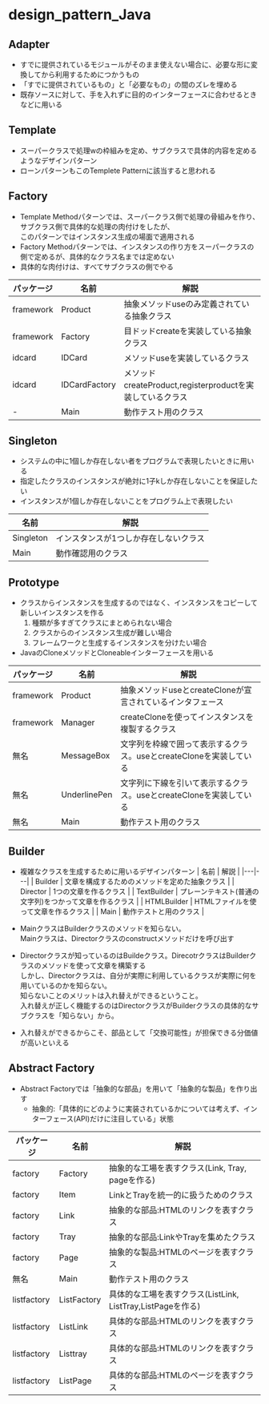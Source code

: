 # design_pattern_Java
## Adapter

- すでに提供されているモジュールがそのまま使えない場合に、必要な形に変換してから利用するためにつかうもの
- 「すでに提供されているもの」と「必要なもの」の間のズレを埋める
- 既存ソースに対して、手を入れずに目的のインターフェースに合わせるときなどに用いる

## Template

- スーパークラスで処理wの枠組みを定め、サブクラスで具体的内容を定めるようなデザインパターン
- ローンパターンもこのTemplete Patternに該当すると思われる 

## Factory 
- Template Methodパターンでは、スーパークラス側で処理の骨組みを作り、サブクラス側で具体的な処理の肉付けをしたが、  
このパターンではインスタンス生成の場面で適用される
- Factory Methodパターンでは、インスタンスの作り方をスーパークラスの側で定めるが、具体的なクラス名までは定めない
- 具体的な肉付けは、すべてサブクラスの側でやる

| パッケージ  | 名前  | 解説  |
|---|---|---|
| framework  |  Product | 抽象メソッドuseのみ定義されている抽象クラス |
| framework  | Factory  | 目ドッドcreateを実装している抽象クラス  |
| idcard  | IDCard  | メソッドuseを実装しているクラス  |
| idcard  | IDCardFactory  | メソッドcreateProduct,registerproductを実装しているクラス  |
| -  | Main  | 動作テスト用のクラス  |

## Singleton
- システムの中に1個しか存在しない者をプログラムで表現したいときに用いる
- 指定したクラスのインスタンスが絶対に1子kしか存在しないことを保証したい
- インスタンスが1個しか存在しないことをプログラム上で表現したい

| 名前  | 解説  |
|---|---|
| Singleton  | インスタンスが1つしか存在しないクラス  |
| Main  | 動作確認用のクラス  |

## Prototype
- クラスからインスタンスを生成するのではなく、インスタンスをコピーして新しいインスタンスを作る
    1. 種類が多すぎてクラスにまとめられない場合
    2. クラスからのインスタンス生成が難しい場合
    3. フレームワークと生成するインスタンスを分けたい場合
- JavaのCloneメソッドとCloneableインターフェースを用いる

| パッケージ  |  名前 |  解説 |
|---|---|---|
| framework  | Product  |  抽象メソッドuseとcreateCloneが宣言されているインタフェース |
| framework  |  Manager | createCloneを使ってインスタンスを複製するクラス  |
| 無名  | MessageBox  |  文字列を枠線で囲って表示するクラス。useとcreateCloneを実装している |
| 無名  | UnderlinePen  | 文字列に下線を引いて表示するクラス。useとcreateCloneを実装している  |
| 無名  |  Main |  動作テスト用のクラス |

## Builder
- 複雑なクラスを生成するために用いるデザインパターン
| 名前  | 解説  |
|---|---|
| Builder  | 文章を構成するためのメソッドを定めた抽象クラス  |
| Director  |  1つの文章を作るクラス |
| TextBuilder  | プレーンテキスト(普通の文字列)をつかって文章を作るクラス  |
| HTMLBuilder  | HTMLファイルを使って文章を作るクラス  |
| Main  | 動作テストと用のクラス  |

- MainクラスはBuilderクラスのメソッドを知らない。  
Mainクラスは、Directorクラスのconstructメソッドだけを呼び出す

- Directorクラスが知っているのはBuildeクラス。DirecotrクラスはBuilderクラスのメソッドを使って文章を構築する  
しかし、Directorクラスは、自分が実際に利用しているクラスが実際に何を用いているのかを知らない。  
知らないことのメリットは入れ替えができるということ。  
入れ替えが正しく機能するのはDirectorクラスがBuilderクラスの具体的なサブクラスを「知らない」から。

- 入れ替えができるからこそ、部品として「交換可能性」が担保できる分価値が高いといえる

## Abstract Factory
- Abstract Factoryでは「抽象的な部品」を用いて「抽象的な製品」を作り出す
    - 抽象的:「具体的にどのように実装されているかについては考えず、インターフェース(API)だけに注目している」状態


| パッケージ  |  名前 |  解説 |
|---|---|---|
| factory  | Factory  |  抽象的な工場を表すクラス(Link, Tray, pageを作る) |
| factory  | Item  | LinkとTrayを統一的に扱うためのクラス  |
| factory  | Link  | 抽象的な部品:HTMLのリンクを表すクラス  |
| factory  | Tray  | 抽象的な部品:LinkやTrayを集めたクラス  |
| factory  | Page  | 抽象的な製品:HTMLのページを表すクラス  |
| 無名  |  Main |  動作テスト用のクラス |
| listfactory | ListFactory  | 具体的な工場を表すクラス(ListLink, ListTray,ListPageを作る) |
| listfactory | ListLink  | 具体的な部品:HTMLのリンクを表すクラス |
| listfactory | Listtray  | 具体的な部品:HTMLのリンクを表すクラス |
| listfactory | ListPage  | 具体的な部品:HTMLのページを表すクラス | 